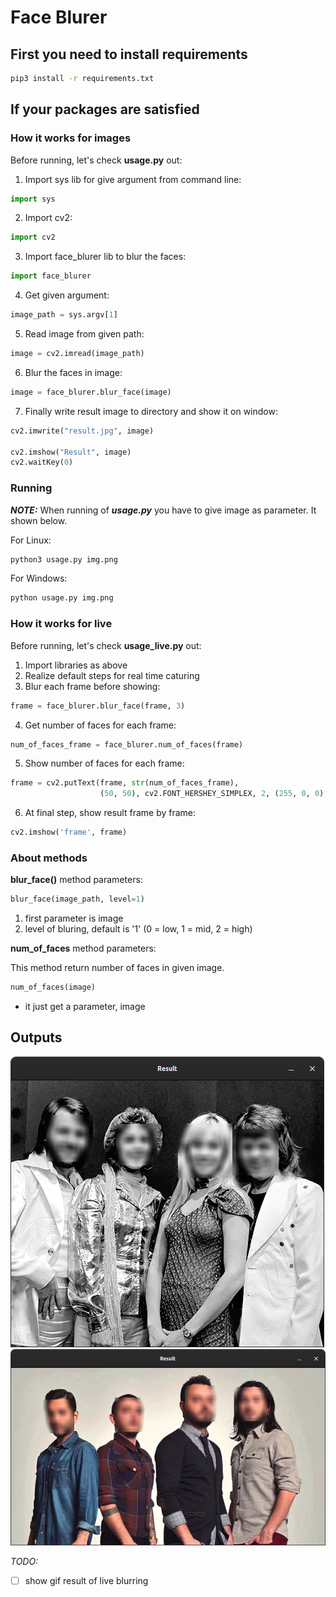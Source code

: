 # Face Blurer

## First you need to install requirements

```bash
pip3 install -r requirements.txt
```

## If your packages are satisfied

### How it works for images

Before running, let's check **usage.py** out:

1. Import sys lib for give argument from command line:

```python
import sys
```

2. Import cv2:

```python
import cv2
```

3. Import face_blurer lib to blur the faces:

```python
import face_blurer
```
4. Get given argument:

```python
image_path = sys.argv[1]
```
5. Read image from given path:

```python
image = cv2.imread(image_path)
```

6. Blur the faces in image:

```python
image = face_blurer.blur_face(image)
```
7. Finally write result image to directory and show it on window:

```python
cv2.imwrite("result.jpg", image)

cv2.imshow("Result", image)
cv2.waitKey(0)
```

### Running

***NOTE:*** When running of ***usage.py*** you have to give image as parameter. It shown below.

For Linux:

```bash
python3 usage.py img.png
```

For Windows:

```bash
python usage.py img.png
```

### How it works for live

Before running, let's check **usage_live.py** out:

1. Import libraries as above
2. Realize default steps for real time caturing
3. Blur each frame before showing:

```python
frame = face_blurer.blur_face(frame, 3)
```

4. Get number of faces for each frame:

```python
num_of_faces_frame = face_blurer.num_of_faces(frame)
```

5. Show number of faces for each frame:

```python
frame = cv2.putText(frame, str(num_of_faces_frame), 
                    (50, 50), cv2.FONT_HERSHEY_SIMPLEX, 2, (255, 0, 0), 3)
```

6. At final step, show result frame by frame:

```python
cv2.imshow('frame', frame)
```

### About methods

**blur_face()** method parameters:

```python
blur_face(image_path, level=1)
```
1. first parameter is image
2. level of bluring, default is '1' (0 = low, 1 = mid, 2 = high)

**num_of_faces** method parameters:

This method return number of faces in given image.

```python
num_of_faces(image)
```

* it just get a parameter, image


## Outputs

![Result Image 1](output/result_window.png)
![Result Image 2](output/result_window_2.png)

*TODO:*
- [ ] show gif result of live blurring

